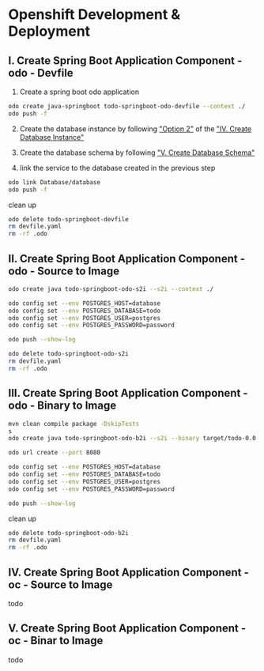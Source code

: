 # Openshift Development & Deployment

## I. Create Spring Boot Application Component - odo - Devfile

1. Create a spring boot odo application

```bash
odo create java-springboot todo-springboot-odo-devfile --context ./
odo push -f
```

2. Create the database instance by following ["Option 2"](../README.md#option-2-create-database-instance-with-odo) of the ["IV. Create Database Instance"](../README.md#iv-create-database-instance)

3. Create the database schema by following ["V. Create Database Schema"](../README.md#v-create-database-schema)

4. link the service to the database created in the previous step

```bash
odo link Database/database 
odo push -f
```

clean up

```bash
odo delete todo-springboot-devfile
rm devfile.yaml
rm -rf .odo
```

## II. Create Spring Boot Application Component - odo - Source to Image

```bash
odo create java todo-springboot-odo-s2i --s2i --context ./

odo config set --env POSTGRES_HOST=database
odo config set --env POSTGRES_DATABASE=todo
odo config set --env POSTGRES_USER=postgres
odo config set --env POSTGRES_PASSWORD=password

odo push --show-log
```

```bash
odo delete todo-springboot-odo-s2i
rm devfile.yaml
rm -rf .odo
```

## III. Create Spring Boot Application Component - odo - Binary to Image

```bash
mvn clean compile package -DskipTests
s
odo create java todo-springboot-odo-b2i --s2i --binary target/todo-0.0.1-SNAPSHOT.jar 

odo url create --port 8080

odo config set --env POSTGRES_HOST=database
odo config set --env POSTGRES_DATABASE=todo
odo config set --env POSTGRES_USER=postgres
odo config set --env POSTGRES_PASSWORD=password

odo push --show-log
```

clean up

```bash
odo delete todo-springboot-odo-b2i
rm devfile.yaml
rm -rf .odo
```

## IV. Create Spring Boot Application Component - oc - Source to Image

todo

## V. Create Spring Boot Application Component - oc - Binar to Image

todo